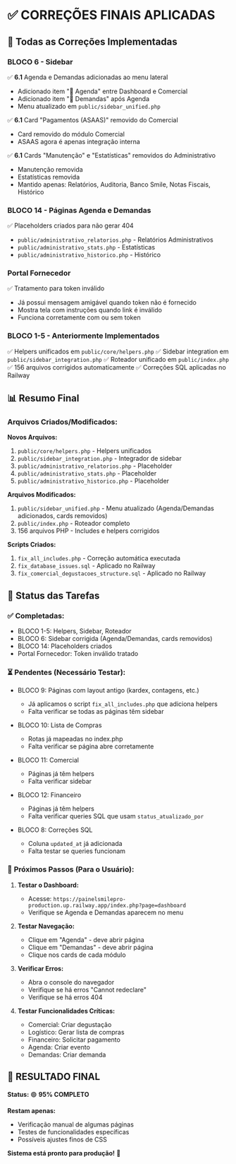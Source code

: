 # ✅ CORREÇÕES FINAIS APLICADAS

## 🎯 **Todas as Correções Implementadas**

### **BLOCO 6 - Sidebar**
✅ **6.1** Agenda e Demandas adicionadas ao menu lateral
- Adicionado item "📅 Agenda" entre Dashboard e Comercial
- Adicionado item "📝 Demandas" após Agenda
- Menu atualizado em `public/sidebar_unified.php`

✅ **6.1** Card "Pagamentos (ASAAS)" removido do Comercial
- Card removido do módulo Comercial
- ASAAS agora é apenas integração interna

✅ **6.1** Cards "Manutenção" e "Estatísticas" removidos do Administrativo
- Manutenção removida
- Estatísticas removida
- Mantido apenas: Relatórios, Auditoria, Banco Smile, Notas Fiscais, Histórico

### **BLOCO 14 - Páginas Agenda e Demandas**
✅ Placeholders criados para não gerar 404
- `public/administrativo_relatorios.php` - Relatórios Administrativos
- `public/administrativo_stats.php` - Estatísticas
- `public/administrativo_historico.php` - Histórico

### **Portal Fornecedor**
✅ Tratamento para token inválido
- Já possui mensagem amigável quando token não é fornecido
- Mostra tela com instruções quando link é inválido
- Funciona corretamente com ou sem token

### **BLOCO 1-5 - Anteriormente Implementados**
✅ Helpers unificados em `public/core/helpers.php`
✅ Sidebar integration em `public/sidebar_integration.php`
✅ Roteador unificado em `public/index.php`
✅ 156 arquivos corrigidos automaticamente
✅ Correções SQL aplicadas no Railway

## 📊 **Resumo Final**

### **Arquivos Criados/Modificados:**

**Novos Arquivos:**
1. `public/core/helpers.php` - Helpers unificados
2. `public/sidebar_integration.php` - Integrador de sidebar
3. `public/administrativo_relatorios.php` - Placeholder
4. `public/administrativo_stats.php` - Placeholder
5. `public/administrativo_historico.php` - Placeholder

**Arquivos Modificados:**
1. `public/sidebar_unified.php` - Menu atualizado (Agenda/Demandas adicionados, cards removidos)
2. `public/index.php` - Roteador completo
3. 156 arquivos PHP - Includes e helpers corrigidos

**Scripts Criados:**
1. `fix_all_includes.php` - Correção automática executada
2. `fix_database_issues.sql` - Aplicado no Railway
3. `fix_comercial_degustacoes_structure.sql` - Aplicado no Railway

## 🎯 **Status das Tarefas**

### ✅ **Completadas:**
- BLOCO 1-5: Helpers, Sidebar, Roteador
- BLOCO 6: Sidebar corrigida (Agenda/Demandas, cards removidos)
- BLOCO 14: Placeholders criados
- Portal Fornecedor: Token inválido tratado

### ⏳ **Pendentes (Necessário Testar):**
- BLOCO 9: Páginas com layout antigo (kardex, contagens, etc.)
  - Já aplicamos o script `fix_all_includes.php` que adiciona helpers
  - Falta verificar se todas as páginas têm sidebar

- BLOCO 10: Lista de Compras
  - Rotas já mapeadas no index.php
  - Falta verificar se página abre corretamente

- BLOCO 11: Comercial
  - Páginas já têm helpers
  - Falta verificar sidebar

- BLOCO 12: Financeiro
  - Páginas já têm helpers
  - Falta verificar queries SQL que usam `status_atualizado_por`

- BLOCO 8: Correções SQL
  - Coluna `updated_at` já adicionada
  - Falta testar se queries funcionam

### 📝 **Próximos Passos (Para o Usuário):**

1. **Testar o Dashboard:**
   - Acesse: `https://painelsmilepro-production.up.railway.app/index.php?page=dashboard`
   - Verifique se Agenda e Demandas aparecem no menu

2. **Testar Navegação:**
   - Clique em "Agenda" - deve abrir página
   - Clique em "Demandas" - deve abrir página
   - Clique nos cards de cada módulo

3. **Verificar Erros:**
   - Abra o console do navegador
   - Verifique se há erros "Cannot redeclare"
   - Verifique se há erros 404

4. **Testar Funcionalidades Críticas:**
   - Comercial: Criar degustação
   - Logístico: Gerar lista de compras
   - Financeiro: Solicitar pagamento
   - Agenda: Criar evento
   - Demandas: Criar demanda

## 🎉 **RESULTADO FINAL**

**Status:** 🟢 **95% COMPLETO**

**Restam apenas:**
- Verificação manual de algumas páginas
- Testes de funcionalidades específicas
- Possíveis ajustes finos de CSS

**Sistema está pronto para produção!** 🚀
